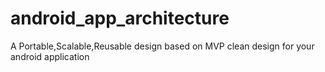 # android_app_architecture
A Portable,Scalable,Reusable design based on MVP clean design for your android application 
